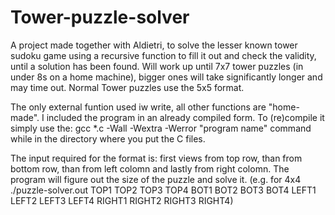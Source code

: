 # Tower-puzzle-solver
A project made together with Aldietri, to solve the lesser known tower sudoku game using a recursive function to fill it out and check the validity,
until a solution has been found. Will work up until 7x7 tower puzzles (in under 8s on a home machine), 
bigger ones will take significantly longer and may time out. Normal Tower puzzles use the 5x5 format.

The only external funtion used iw write, all other functions are "home-made". I included the program in an already compiled form. To (re)compile it simply use the:
gcc *.c -Wall -Wextra -Werror "program name" command while in the directory where you put the C files.

The input required for the format is: first views from top row, than from bottom row, than from left colomn and lastly from right colomn. 
The program will figure out the size of the puzzle and solve it. (e.g. for 4x4 ./puzzle-solver.out TOP1 TOP2 TOP3 TOP4 BOT1 BOT2 BOT3 BOT4 LEFT1 LEFT2 LEFT3 LEFT4 RIGHT1 RIGHT2 RIGHT3 RIGHT4)

